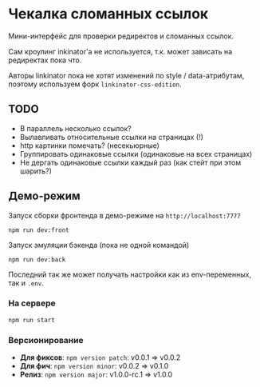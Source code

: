# Чекалка сломанных ссылок

Мини-интерфейс для проверки редиректов и сломанных ссылок.

Сам кроулинг inkinator'а не используется, т.к. может зависать на редиректах пока что.

Авторы linkinator пока не хотят изменений по style / data-атрибутам, поэтому
используем форк `linkinator-css-edition`.

## TODO

- В параллель несколько ссылок?
- Вылавливать относительные ссылки на страницах (!)
- http картинки помечать? (несекьюрные)
- Группировать одинаковые ссылки (одинаковые на всех страницах)
- Не дергать одинаковые ссылки каждый раз (как стейт при этом шарить?)

## Демо-режим

Запуск сборки фронтенда в демо-режиме на `http://localhost:7777`

    npm run dev:front

Запуск эмуляции бэкенда (пока не одной командой)

    npm run dev:back

Последний так же может получать настройки как из env-переменных, так и `.env`.


### На сервере

    npm run start

### Версионирование

- **Для фиксов**: `npm version patch`: v0.0.1 => v0.0.2
- **Для фич**: `npm version minor`: v0.0.2 => v0.1.0
- **Релиз**: `npm version major`: v1.0.0-rc.1 => v1.0.0
